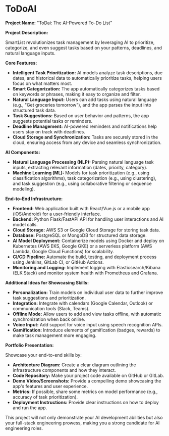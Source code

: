 # ToDoAI


**Project Name:** "ToDai: The AI-Powered To-Do List"

**Project Description:**

SmartList revolutionizes task management by leveraging AI to prioritize, categorize, and even suggest tasks based on your patterns, deadlines, and natural language inputs.

**Core Features:**

* **Intelligent Task Prioritization:**  AI models analyze task descriptions, due dates, and historical data to automatically prioritize tasks, helping users focus on what matters most.
* **Smart Categorization:** The app automatically categorizes tasks based on keywords or phrases, making it easy to organize and filter.
* **Natural Language Input:**  Users can add tasks using natural language (e.g., "Get groceries tomorrow"), and the app parses the input into structured task data.
* **Task Suggestions:** Based on user behavior and patterns, the app suggests potential tasks or reminders.
* **Deadline Management:** AI-powered reminders and notifications help users stay on track with deadlines.
* **Cloud Storage and Synchronization:** Tasks are securely stored in the cloud, ensuring access from any device and seamless synchronization.

**AI Components:**

* **Natural Language Processing (NLP):**  Parsing natural language task inputs, extracting relevant information (dates, priority, category).
* **Machine Learning (ML):**  Models for task prioritization (e.g., using classification algorithms), task categorization (e.g., using clustering), and task suggestion (e.g., using collaborative filtering or sequence modeling).

**End-to-End Infrastructure:**

* **Frontend:** Web application built with React/Vue.js or a mobile app (iOS/Android) for a user-friendly interface.
* **Backend:** Python Flask/FastAPI API for handling user interactions and AI model calls.
* **Cloud Storage:** AWS S3 or Google Cloud Storage for storing task data.
* **Database:** PostgreSQL or MongoDB for structured data storage.
* **AI Model Deployment:** Containerize models using Docker and deploy on Kubernetes (AWS EKS, Google GKE) or a serverless platform (AWS Lambda, Google Cloud Functions) for scalability.
* **CI/CD Pipeline:** Automate the build, testing, and deployment process using Jenkins, GitLab CI, or GitHub Actions.
* **Monitoring and Logging:** Implement logging with Elasticsearch/Kibana (ELK Stack) and monitor system health with Prometheus and Grafana.

**Additional Ideas for Showcasing Skills:**

* **Personalization:** Train models on individual user data to further improve task suggestions and prioritization.
* **Integration:** Integrate with calendars (Google Calendar, Outlook) or communication tools (Slack, Teams).
* **Offline Mode:**  Allow users to add and view tasks offline, with automatic synchronization when back online.
* **Voice Input:**  Add support for voice input using speech recognition APIs.
* **Gamification:**  Introduce elements of gamification (badges, rewards) to make task management more engaging.

**Portfolio Presentation:**

Showcase your end-to-end skills by:

* **Architecture Diagram:** Create a clear diagram outlining the infrastructure components and how they interact.
* **Code Repository:** Make your project code available on GitHub or GitLab.
* **Demo Video/Screenshots:**  Provide a compelling demo showcasing the app's features and user experience.
* **Metrics:** If possible, share some metrics on model performance (e.g., accuracy of task prioritization).
* **Deployment Instructions:**  Provide clear instructions on how to deploy and run the app.

This project will not only demonstrate your AI development abilities but also your full-stack engineering prowess, making you a strong candidate for AI engineering roles. 
